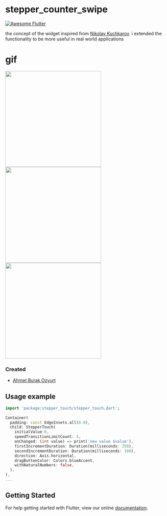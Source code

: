 # stepper_counter_swipe
<a href="https://stackoverflow.com/questions/tagged/flutter?sort=votes">
   <img alt="Awesome Flutter" src="https://img.shields.io/badge/Awesome-Flutter-blue.svg?longCache=true&style=flat-square" />
</a>

 the concept of the widget inspired
 from [Nikolay Kuchkarov](https://dribbble.com/shots/5639404-Stepper-XVIII).
 i extended  the functionality to be more useful in real world applications

# gif
<img src="https://github.com/burakozyurt/stepper_counter_swipe/blob/master/documents/blue.gif?raw=true" width="300"/>
<img src="https://github.com/burakozyurt/stepper_counter_swipe/blob/master/documents/green.gif?raw=true" width="300"/>
<img src="https://github.com/burakozyurt/stepper_counter_swipe/blob/master/documents/red.gif?raw=true" width="300"/>

### Created

* [Ahmet Burak Ozyurt](https://github.com/burakozyurt)

## Usage example

```dart
import 'package:stepper_touch/stepper_touch.dart';
...
Container(
  padding: const EdgeInsets.all(8.0),
  child: StepperTouch(
    initialValue:0,
    speedTransitionLimitCount: 3,
    onChanged: (int value) => print('new value $value'),
    firstIncrementDuration: Duration(milliseconds: 250),
    secondIncrementDuration: Duration(milliseconds: 100),
    direction: Axis.horizontal,
    dragButtonColor: Colors.blueAccent,
    withNaturalNumbers: false,
  ),
),
...
```
## Getting Started

For help getting started with Flutter, view our online
[documentation](https://flutter.io/).
